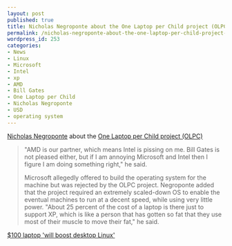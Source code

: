 ```yaml
---
layout: post
published: true
title: Nicholas Negroponte about the One Laptop per Child project (OLPC)
permalink: /nicholas-negroponte-about-the-one-laptop-per-child-project-olpc/
wordpress_id: 253
categories:
- News
- Linux
- Microsoft
- Intel
- xp
- AMD
- Bill Gates
- One Laptop per Child
- Nicholas Negroponte
- USD
- operating system
---
```



<a href="http://en.wikipedia.org/wiki/Nicholas_Negroponte">Nicholas Negroponte</a> about the <a href="http://en.wikipedia.org/wiki/OLPC">One Laptop per Child project (OLPC)</a>

<blockquote>"AMD is our partner, which means Intel is pissing on me. Bill Gates is not pleased either, but if I am annoying Microsoft and Intel then I figure I am doing something right," he said.

Microsoft allegedly offered to build the operating system for the machine but was rejected by the OLPC project. Negroponte added that the project required an extremely scaled-down OS to enable the eventual machines to run at a decent speed, while using very little power. "About 25 percent of the cost of a laptop is there just to support XP, which is like a person that has gotten so fat that they use most of their muscle to move their fat," he said.</blockquote>

<a href="http://www.zdnet.com/100-laptop-will-boost-desktop-linux-3039272806/">$100 laptop 'will boost desktop Linux'</a>
